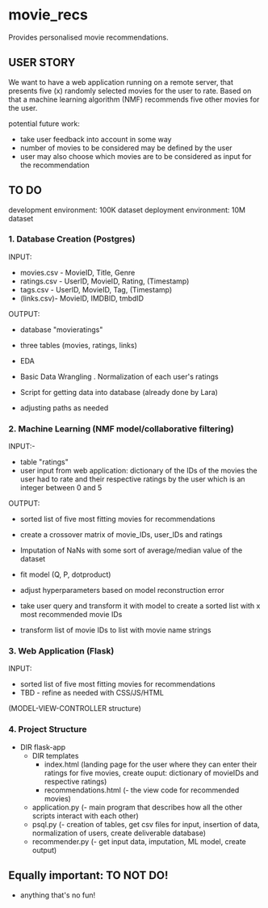# movie_recs
Provides personalised movie recommendations.

## USER STORY

We want to have a web application running on a remote server, that presents five (x) randomly selected movies for the user to rate.
Based on that a machine learning algorithm (NMF) recommends five other movies for the user.

potential future work:
- take user feedback into account in some way
- number of movies to be considered may be defined by the user
- user may also choose which movies are to be considered as input for the recommendation


## TO DO

development environment: 100K dataset
deployment environment: 10M dataset

### 1. Database Creation (Postgres)

INPUT:
- movies.csv - MovieID, Title, Genre
- ratings.csv - UserID, MovieID, Rating, (Timestamp)
- tags.csv - UserID, MovieID, Tag, (Timestamp)
- (links.csv)- MovieID, IMDBID, tmbdID

OUTPUT:
- database "movieratings"
- three tables (movies, ratings, links)

- EDA
- Basic Data Wrangling
. Normalization of each user's ratings
- Script for getting data into database (already done by Lara)
- adjusting paths as needed

### 2. Machine Learning (NMF model/collaborative filtering)

INPUT:-
- table "ratings"
- user input from web application: dictionary of the IDs of the movies the user had to rate and their respective ratings by the user which is an integer between 0 and 5

OUTPUT:
- sorted list of five most fitting movies for recommendations

- create a crossover matrix of movie_IDs, user_IDs and ratings
- Imputation of NaNs with some sort of average/median value of the dataset
- fit model (Q, P, dotproduct)
- adjust hyperparameters based on model reconstruction error
- take user query and transform it with model to create a sorted list with x most recommended movie IDs
- transform list of movie IDs to list with movie name strings

### 3. Web Application (Flask)

INPUT:
- sorted list of five most fitting movies for recommendations
- TBD - refine as needed with CSS/JS/HTML

(MODEL-VIEW-CONTROLLER structure)

### 4. Project Structure
- DIR flask-app
    - DIR templates
      - index.html (landing page for the user where they can enter their ratings for five movies, create ouput: dictionary of movieIDs and respective ratings)
      - recommendations.html (- the view code for recommended movies)
    - application.py (- main program that describes how all the other scripts interact with each other)
    - psql.py (- creation of tables, get csv files for input, insertion of data, normalization of users, create deliverable database)
    - recommender.py (- get input data, imputation, ML model, create output)

## Equally important: TO NOT DO!
- anything that's no fun!

